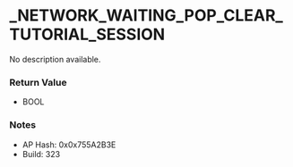 # _NETWORK_WAITING_POP_CLEAR_TUTORIAL_SESSION

No description available.

### Return Value
* BOOL

### Notes
* AP Hash: 0x0x755A2B3E
* Build: 323

